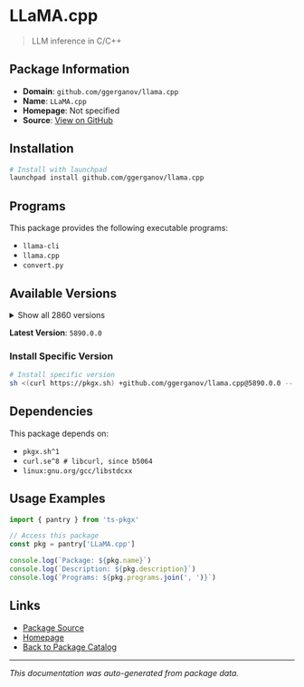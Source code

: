 # LLaMA.cpp

> LLM inference in C/C++

## Package Information

- **Domain**: `github.com/ggerganov/llama.cpp`
- **Name**: `LLaMA.cpp`
- **Homepage**: Not specified
- **Source**: [View on GitHub](https://github.com/pkgxdev/pantry/tree/main/projects/github.com/ggerganov/llama.cpp/package.yml)

## Installation

```bash
# Install with launchpad
launchpad install github.com/ggerganov/llama.cpp
```

## Programs

This package provides the following executable programs:

- `llama-cli`
- `llama.cpp`
- `convert.py`

## Available Versions

<details>
<summary>Show all 2860 versions</summary>

- `5890.0.0`, `5889.0.0`, `5888.0.0`, `5887.0.0`, `5886.0.0`
- `5884.0.0`, `5882.0.0`, `5880.0.0`, `5876.0.0`, `5875.0.0`
- `5874.0.0`, `5873.0.0`, `5872.0.0`, `5870.0.0`, `5869.0.0`
- `5868.0.0`, `5867.0.0`, `5866.0.0`, `5865.0.0`, `5864.0.0`
- `5863.0.0`, `5862.0.0`, `5861.0.0`, `5860.0.0`, `5859.0.0`
- `5858.0.0`, `5857.0.0`, `5856.0.0`, `5855.0.0`, `5854.0.0`
- `5853.0.0`, `5852.0.0`, `5851.0.0`, `5849.0.0`, `5848.0.0`
- `5847.0.0`, `5846.0.0`, `5845.0.0`, `5844.0.0`, `5843.0.0`
- `5841.0.0`, `5840.0.0`, `5839.0.0`, `5838.0.0`, `5837.0.0`
- `5836.0.0`, `5835.0.0`, `5834.0.0`, `5833.0.0`, `5832.0.0`
- `5831.0.0`, `5830.0.0`, `5829.0.0`, `5828.0.0`, `5827.0.0`
- `5826.0.0`, `5825.0.0`, `5824.0.0`, `5823.0.0`, `5822.0.0`
- `5821.0.0`, `5820.0.0`, `5819.0.0`, `5817.0.0`, `5816.0.0`
- `5815.0.0`, `5814.0.0`, `5812.0.0`, `5811.0.0`, `5809.0.0`
- `5808.0.0`, `5804.0.0`, `5803.0.0`, `5802.0.0`, `5801.0.0`
- `5798.0.0`, `5797.0.0`, `5795.0.0`, `5794.0.0`, `5793.0.0`
- `5792.0.0`, `5788.0.0`, `5787.0.0`, `5785.0.0`, `5784.0.0`
- `5783.0.0`, `5782.0.0`, `5780.0.0`, `5778.0.0`, `5777.0.0`
- `5775.0.0`, `5774.0.0`, `5773.0.0`, `5772.0.0`, `5771.0.0`
- `5770.0.0`, `5769.0.0`, `5760.0.0`, `5759.0.0`, `5757.0.0`
- `5756.0.0`, `5755.0.0`, `5754.0.0`, `5753.0.0`, `5752.0.0`
- `5751.0.0`, `5749.0.0`, `5747.0.0`, `5745.0.0`, `5744.0.0`
- `5743.0.0`, `5742.0.0`, `5740.0.0`, `5738.0.0`, `5737.0.0`
- `5736.0.0`, `5735.0.0`, `5734.0.0`, `5733.0.0`, `5731.0.0`
- `5729.0.0`, `5728.0.0`, `5726.0.0`, `5723.0.0`, `5722.0.0`
- `5721.0.0`, `5720.0.0`, `5719.0.0`, `5718.0.0`, `5717.0.0`
- `5716.0.0`, `5715.0.0`, `5714.0.0`, `5713.0.0`, `5712.0.0`
- `5711.0.0`, `5709.0.0`, `5708.0.0`, `5707.0.0`, `5706.0.0`
- `5704.0.0`, `5703.0.0`, `5702.0.0`, `5701.0.0`, `5699.0.0`
- `5698.0.0`, `5697.0.0`, `5696.0.0`, `5695.0.0`, `5693.0.0`
- `5689.0.0`, `5688.0.0`, `5687.0.0`, `5686.0.0`, `5685.0.0`
- `5684.0.0`, `5683.0.0`, `5682.0.0`, `5681.0.0`, `5679.0.0`
- `5676.0.0`, `5675.0.0`, `5674.0.0`, `5673.0.0`, `5672.0.0`
- `5671.0.0`, `5670.0.0`, `5669.0.0`, `5668.0.0`, `5667.0.0`
- `5666.0.0`, `5664.0.0`, `5662.0.0`, `5659.0.0`, `5657.0.0`
- `5655.0.0`, `5654.0.0`, `5653.0.0`, `5652.0.0`, `5651.0.0`
- `5650.0.0`, `5649.0.0`, `5648.0.0`, `5646.0.0`, `5645.0.0`
- `5644.0.0`, `5642.0.0`, `5641.0.0`, `5640.0.0`, `5639.0.0`
- `5638.0.0`, `5637.0.0`, `5636.0.0`, `5634.0.0`, `5633.0.0`
- `5632.0.0`, `5631.0.0`, `5630.0.0`, `5629.0.0`, `5627.0.0`
- `5625.0.0`, `5624.0.0`, `5622.0.0`, `5621.0.0`, `5620.0.0`
- `5618.0.0`, `5617.0.0`, `5615.0.0`, `5614.0.0`, `5613.0.0`
- `5612.0.0`, `5610.0.0`, `5609.0.0`, `5608.0.0`, `5606.0.0`
- `5604.0.0`, `5603.0.0`, `5602.0.0`, `5601.0.0`, `5600.0.0`
- `5598.0.0`, `5596.0.0`, `5595.0.0`, `5593.0.0`, `5592.0.0`
- `5591.0.0`, `5590.0.0`, `5589.0.0`, `5588.0.0`, `5587.0.0`
- `5586.0.0`, `5585.0.0`, `5584.0.0`, `5581.0.0`, `5580.0.0`
- `5578.0.0`, `5577.0.0`, `5576.0.0`, `5575.0.0`, `5574.0.0`
- `5573.0.0`, `5572.0.0`, `5571.0.0`, `5569.0.0`, `5568.0.0`
- `5560.0.0`, `5559.0.0`, `5558.0.0`, `5556.0.0`, `5555.0.0`
- `5554.0.0`, `5552.0.0`, `5551.0.0`, `5548.0.0`, `5547.0.0`
- `5546.0.0`, `5545.0.0`, `5544.0.0`, `5543.0.0`, `5541.0.0`
- `5540.0.0`, `5539.0.0`, `5538.0.0`, `5537.0.0`, `5535.0.0`
- `5534.0.0`, `5533.0.0`, `5532.0.0`, `5530.0.0`, `5529.0.0`
- `5526.0.0`, `5524.0.0`, `5522.0.0`, `5519.0.0`, `5517.0.0`
- `5516.0.0`, `5515.0.0`, `5514.0.0`, `5513.0.0`, `5512.0.0`
- `5510.0.0`, `5509.0.0`, `5508.0.0`, `5506.0.0`, `5505.0.0`
- `5504.0.0`, `5503.0.0`, `5502.0.0`, `5501.0.0`, `5499.0.0`
- `5498.0.0`, `5497.0.0`, `5495.0.0`, `5494.0.0`, `5493.0.0`
- `5492.0.0`, `5490.0.0`, `5489.0.0`, `5488.0.0`, `5486.0.0`
- `5484.0.0`, `5483.0.0`, `5481.0.0`, `5480.0.0`, `5479.0.0`
- `5478.0.0`, `5477.0.0`, `5476.0.0`, `5475.0.0`, `5474.0.0`
- `5473.0.0`, `5472.0.0`, `5471.0.0`, `5468.0.0`, `5466.0.0`
- `5465.0.0`, `5464.0.0`, `5463.0.0`, `5462.0.0`, `5461.0.0`
- `5460.0.0`, `5459.0.0`, `5458.0.0`, `5456.0.0`, `5454.0.0`
- `5453.0.0`, `5452.0.0`, `5451.0.0`, `5450.0.0`, `5449.0.0`
- `5448.0.0`, `5446.0.0`, `5444.0.0`, `5443.0.0`, `5442.0.0`
- `5441.0.0`, `5440.0.0`, `5439.0.0`, `5438.0.0`, `5437.0.0`
- `5436.0.0`, `5435.0.0`, `5434.0.0`, `5432.0.0`, `5431.0.0`
- `5430.0.0`, `5429.0.0`, `5427.0.0`, `5426.0.0`, `5425.0.0`
- `5423.0.0`, `5422.0.0`, `5421.0.0`, `5417.0.0`, `5415.0.0`
- `5414.0.0`, `5412.0.0`, `5411.0.0`, `5410.0.0`, `5409.0.0`
- `5406.0.0`, `5405.0.0`, `5404.0.0`, `5402.0.0`, `5401.0.0`
- `5400.0.0`, `5395.0.0`, `5394.0.0`, `5392.0.0`, `5391.0.0`
- `5390.0.0`, `5388.0.0`, `5387.0.0`, `5385.0.0`, `5384.0.0`
- `5382.0.0`, `5381.0.0`, `5380.0.0`, `5379.0.0`, `5378.0.0`
- `5377.0.0`, `5372.0.0`, `5371.0.0`, `5370.0.0`, `5368.0.0`
- `5367.0.0`, `5366.0.0`, `5365.0.0`, `5363.0.0`, `5361.0.0`
- `5360.0.0`, `5359.0.0`, `5358.0.0`, `5357.0.0`, `5356.0.0`
- `5355.0.0`, `5354.0.0`, `5353.0.0`, `5352.0.0`, `5351.0.0`
- `5350.0.0`, `5349.0.0`, `5347.0.0`, `5346.0.0`, `5345.0.0`
- `5344.0.0`, `5342.0.0`, `5341.0.0`, `5340.0.0`, `5338.0.0`
- `5336.0.0`, `5335.0.0`, `5334.0.0`, `5333.0.0`, `5332.0.0`
- `5331.0.0`, `5330.0.0`, `5329.0.0`, `5328.0.0`, `5327.0.0`
- `5326.0.0`, `5325.0.0`, `5324.0.0`, `5323.0.0`, `5322.0.0`
- `5321.0.0`, `5320.0.0`, `5318.0.0`, `5317.0.0`, `5313.0.0`
- `5311.0.0`, `5310.0.0`, `5309.0.0`, `5308.0.0`, `5306.0.0`
- `5303.0.0`, `5302.0.0`, `5301.0.0`, `5300.0.0`, `5299.0.0`
- `5298.0.0`, `5297.0.0`, `5296.0.0`, `5295.0.0`, `5293.0.0`
- `5292.0.0`, `5289.0.0`, `5287.0.0`, `5286.0.0`, `5284.0.0`
- `5283.0.0`, `5281.0.0`, `5280.0.0`, `5279.0.0`, `5278.0.0`
- `5277.0.0`, `5276.0.0`, `5275.0.0`, `5274.0.0`, `5273.0.0`
- `5272.0.0`, `5271.0.0`, `5270.0.0`, `5269.0.0`, `5267.0.0`
- `5266.0.0`, `5265.0.0`, `5261.0.0`, `5260.0.0`, `5259.0.0`
- `5258.0.0`, `5257.0.0`, `5255.0.0`, `5254.0.0`, `5253.0.0`
- `5252.0.0`, `5250.0.0`, `5249.0.0`, `5248.0.0`, `5246.0.0`
- `5243.0.0`, `5242.0.0`, `5241.0.0`, `5239.0.0`, `5237.0.0`
- `5236.0.0`, `5235.0.0`, `5233.0.0`, `5232.0.0`, `5231.0.0`
- `5230.0.0`, `5228.0.0`, `5226.0.0`, `5225.0.0`, `5223.0.0`
- `5222.0.0`, `5221.0.0`, `5220.0.0`, `5219.0.0`, `5218.0.0`
- `5217.0.0`, `5216.0.0`, `5215.0.0`, `5214.0.0`, `5213.0.0`
- `5212.0.0`, `5211.0.0`, `5210.0.0`, `5209.0.0`, `5208.0.0`
- `5207.0.0`, `5205.0.0`, `5204.0.0`, `5202.0.0`, `5201.0.0`
- `5200.0.0`, `5199.0.0`, `5198.0.0`, `5197.0.0`, `5196.0.0`
- `5195.0.0`, `5194.0.0`, `5193.0.0`, `5192.0.0`, `5191.0.0`
- `5190.0.0`, `5189.0.0`, `5188.0.0`, `5187.0.0`, `5186.0.0`
- `5185.0.0`, `5184.0.0`, `5181.0.0`, `5180.0.0`, `5178.0.0`
- `5177.0.0`, `5176.0.0`, `5175.0.0`, `5174.0.0`, `5173.0.0`
- `5171.0.0`, `5170.0.0`, `5169.0.0`, `5166.0.0`, `5165.0.0`
- `5164.0.0`, `5163.0.0`, `5162.0.0`, `5161.0.0`, `5160.0.0`
- `5159.0.0`, `5158.0.0`, `5156.0.0`, `5155.0.0`, `5153.0.0`
- `5152.0.0`, `5151.0.0`, `5150.0.0`, `5149.0.0`, `5148.0.0`
- `5147.0.0`, `5146.0.0`, `5145.0.0`, `5144.0.0`, `5143.0.0`
- `5142.0.0`, `5141.0.0`, `5140.0.0`, `5138.0.0`, `5137.0.0`
- `5136.0.0`, `5135.0.0`, `5134.0.0`, `5133.0.0`, `5132.0.0`
- `5131.0.0`, `5129.0.0`, `5127.0.0`, `5126.0.0`, `5125.0.0`
- `5124.0.0`, `5123.0.0`, `5122.0.0`, `5121.0.0`, `5120.0.0`
- `5119.0.0`, `5118.0.0`, `5117.0.0`, `5116.0.0`, `5115.0.0`
- `5114.0.0`, `5113.0.0`, `5108.0.0`, `5107.0.0`, `5106.0.0`
- `5099.0.0`, `5097.0.0`, `5096.0.0`, `5094.0.0`, `5093.0.0`
- `5092.0.0`, `5089.0.0`, `5086.0.0`, `5085.0.0`, `5084.0.0`
- `5083.0.0`, `5082.0.0`, `5081.0.0`, `5080.0.0`, `5079.0.0`
- `5078.0.0`, `5076.0.0`, `5074.0.0`, `5073.0.0`, `5072.0.0`
- `5071.0.0`, `5066.0.0`, `5064.0.0`, `5062.0.0`, `5061.0.0`
- `5060.0.0`, `5059.0.0`, `5058.0.0`, `5057.0.0`, `5056.0.0`
- `5055.0.0`, `5054.0.0`, `5053.0.0`, `5052.0.0`, `5050.0.0`
- `5049.0.0`, `5046.0.0`, `5045.0.0`, `5043.0.0`, `5041.0.0`
- `5039.0.0`, `5038.0.0`, `5037.0.0`, `5036.0.0`, `5035.0.0`
- `5034.0.0`, `5033.0.0`, `5032.0.0`, `5031.0.0`, `5030.0.0`
- `5029.0.0`, `5028.0.0`, `5026.0.0`, `5025.0.0`, `5022.0.0`
- `5021.0.0`, `5019.0.0`, `5018.0.0`, `5017.0.0`, `5016.0.0`
- `5015.0.0`, `5013.0.0`, `5012.0.0`, `5010.0.0`, `5009.0.0`
- `5006.0.0`, `5005.0.0`, `5004.0.0`, `5003.0.0`, `5002.0.0`
- `5001.0.0`, `4999.0.0`, `4998.0.0`, `4997.0.0`, `4992.0.0`
- `4991.0.0`, `4990.0.0`, `4988.0.0`, `4987.0.0`, `4986.0.0`
- `4985.0.0`, `4984.0.0`, `4982.0.0`, `4981.0.0`, `4980.0.0`
- `4978.0.0`, `4977.0.0`, `4976.0.0`, `4974.0.0`, `4972.0.0`
- `4970.0.0`, `4969.0.0`, `4967.0.0`, `4966.0.0`, `4964.0.0`
- `4963.0.0`, `4961.0.0`, `4958.0.0`, `4957.0.0`, `4956.0.0`
- `4953.0.0`, `4951.0.0`, `4948.0.0`, `4947.0.0`, `4945.0.0`
- `4944.0.0`, `4942.0.0`, `4940.0.0`, `4939.0.0`, `4938.0.0`
- `4937.0.0`, `4936.0.0`, `4935.0.0`, `4934.0.0`, `4933.0.0`
- `4932.0.0`, `4930.0.0`, `4929.0.0`, `4927.0.0`, `4926.0.0`
- `4925.0.0`, `4924.0.0`, `4923.0.0`, `4921.0.0`, `4920.0.0`
- `4919.0.0`, `4916.0.0`, `4915.0.0`, `4914.0.0`, `4913.0.0`
- `4912.0.0`, `4911.0.0`, `4910.0.0`, `4909.0.0`, `4908.0.0`
- `4907.0.0`, `4905.0.0`, `4903.0.0`, `4902.0.0`, `4901.0.0`
- `4900.0.0`, `4899.0.0`, `4898.0.0`, `4897.0.0`, `4896.0.0`
- `4895.0.0`, `4893.0.0`, `4892.0.0`, `4891.0.0`, `4889.0.0`
- `4888.0.0`, `4886.0.0`, `4885.0.0`, `4884.0.0`, `4882.0.0`
- `4880.0.0`, `4879.0.0`, `4877.0.0`, `4876.0.0`, `4875.0.0`
- `4874.0.0`, `4873.0.0`, `4872.0.0`, `4871.0.0`, `4870.0.0`
- `4869.0.0`, `4868.0.0`, `4867.0.0`, `4865.0.0`, `4864.0.0`
- `4863.0.0`, `4861.0.0`, `4860.0.0`, `4859.0.0`, `4856.0.0`
- `4855.0.0`, `4854.0.0`, `4853.0.0`, `4851.0.0`, `4849.0.0`
- `4848.0.0`, `4847.0.0`, `4846.0.0`, `4837.0.0`, `4836.0.0`
- `4835.0.0`, `4834.0.0`, `4833.0.0`, `4832.0.0`, `4831.0.0`
- `4830.0.0`, `4829.0.0`, `4827.0.0`, `4826.0.0`, `4824.0.0`
- `4823.0.0`, `4821.0.0`, `4820.0.0`, `4819.0.0`, `4818.0.0`
- `4806.0.0`, `4805.0.0`, `4804.0.0`, `4803.0.0`, `4801.0.0`
- `4800.0.0`, `4799.0.0`, `4798.0.0`, `4797.0.0`, `4796.0.0`
- `4793.0.0`, `4792.0.0`, `4790.0.0`, `4789.0.0`, `4788.0.0`
- `4786.0.0`, `4785.0.0`, `4784.0.0`, `4783.0.0`, `4778.0.0`
- `4777.0.0`, `4776.0.0`, `4775.0.0`, `4774.0.0`, `4773.0.0`
- `4771.0.0`, `4770.0.0`, `4769.0.0`, `4768.0.0`, `4767.0.0`
- `4765.0.0`, `4764.0.0`, `4763.0.0`, `4762.0.0`, `4761.0.0`
- `4760.0.0`, `4759.0.0`, `4756.0.0`, `4755.0.0`, `4754.0.0`
- `4753.0.0`, `4751.0.0`, `4749.0.0`, `4747.0.0`, `4746.0.0`
- `4745.0.0`, `4743.0.0`, `4742.0.0`, `4739.0.0`, `4738.0.0`
- `4735.0.0`, `4734.0.0`, `4733.0.0`, `4732.0.0`, `4731.0.0`
- `4730.0.0`, `4728.0.0`, `4727.0.0`, `4724.0.0`, `4722.0.0`
- `4721.0.0`, `4720.0.0`, `4719.0.0`, `4718.0.0`, `4717.0.0`
- `4716.0.0`, `4714.0.0`, `4713.0.0`, `4712.0.0`, `4710.0.0`
- `4708.0.0`, `4707.0.0`, `4706.0.0`, `4705.0.0`, `4704.0.0`
- `4702.0.0`, `4699.0.0`, `4698.0.0`, `4696.0.0`, `4695.0.0`
- `4694.0.0`, `4692.0.0`, `4689.0.0`, `4688.0.0`, `4686.0.0`
- `4683.0.0`, `4682.0.0`, `4681.0.0`, `4679.0.0`, `4678.0.0`
- `4677.0.0`, `4676.0.0`, `4675.0.0`, `4671.0.0`, `4667.0.0`
- `4666.0.0`, `4663.0.0`, `4662.0.0`, `4661.0.0`, `4660.0.0`
- `4659.0.0`, `4658.0.0`, `4657.0.0`, `4651.0.0`, `4649.0.0`
- `4648.0.0`, `4647.0.0`, `4646.0.0`, `4644.0.0`, `4643.0.0`
- `4642.0.0`, `4641.0.0`, `4640.0.0`, `4639.0.0`, `4637.0.0`
- `4636.0.0`, `4634.0.0`, `4633.0.0`, `4631.0.0`, `4628.0.0`
- `4623.0.0`, `4621.0.0`, `4620.0.0`, `4619.0.0`, `4618.0.0`
- `4617.0.0`, `4616.0.0`, `4615.0.0`, `4614.0.0`, `4613.0.0`
- `4611.0.0`, `4610.0.0`, `4609.0.0`, `4608.0.0`, `4607.0.0`
- `4606.0.0`, `4605.0.0`, `4604.0.0`, `4603.0.0`, `4601.0.0`
- `4600.0.0`, `4599.0.0`, `4598.0.0`, `4595.0.0`, `4594.0.0`
- `4589.0.0`, `4588.0.0`, `4586.0.0`, `4585.0.0`, `4583.0.0`
- `4581.0.0`, `4580.0.0`, `4576.0.0`, `4575.0.0`, `4574.0.0`
- `4572.0.0`, `4570.0.0`, `4569.0.0`, `4568.0.0`, `4567.0.0`
- `4566.0.0`, `4565.0.0`, `4564.0.0`, `4562.0.0`, `4560.0.0`
- `4559.0.0`, `4557.0.0`, `4552.0.0`, `4550.0.0`, `4549.0.0`
- `4548.0.0`, `4547.0.0`, `4546.0.0`, `4545.0.0`, `4543.0.0`
- `4542.0.0`, `4539.0.0`, `4538.0.0`, `4537.0.0`, `4536.0.0`
- `4535.0.0`, `4534.0.0`, `4533.0.0`, `4532.0.0`, `4529.0.0`
- `4528.0.0`, `4527.0.0`, `4526.0.0`, `4525.0.0`, `4524.0.0`
- `4523.0.0`, `4522.0.0`, `4521.0.0`, `4520.0.0`, `4519.0.0`
- `4518.0.0`, `4516.0.0`, `4514.0.0`, `4513.0.0`, `4512.0.0`
- `4510.0.0`, `4509.0.0`, `4508.0.0`, `4506.0.0`, `4504.0.0`
- `4503.0.0`, `4502.0.0`, `4501.0.0`, `4500.0.0`, `4499.0.0`
- `4497.0.0`, `4493.0.0`, `4491.0.0`, `4488.0.0`, `4487.0.0`
- `4485.0.0`, `4481.0.0`, `4475.0.0`, `4474.0.0`, `4468.0.0`
- `4467.0.0`, `4466.0.0`, `4465.0.0`, `4464.0.0`, `4458.0.0`
- `4457.0.0`, `4456.0.0`, `4453.0.0`, `4451.0.0`, `4450.0.0`
- `4447.0.0`, `4446.0.0`, `4445.0.0`, `4443.0.0`, `4440.0.0`
- `4439.0.0`, `4438.0.0`, `4437.0.0`, `4435.0.0`, `4434.0.0`
- `4433.0.0`, `4432.0.0`, `4431.0.0`, `4430.0.0`, `4428.0.0`
- `4426.0.0`, `4425.0.0`, `4424.0.0`, `4423.0.0`, `4422.0.0`
- `4421.0.0`, `4420.0.0`, `4419.0.0`, `4418.0.0`, `4416.0.0`
- `4415.0.0`, `4414.0.0`, `4411.0.0`, `4409.0.0`, `4406.0.0`
- `4404.0.0`, `4403.0.0`, `4402.0.0`, `4400.0.0`, `4399.0.0`
- `4398.0.0`, `4397.0.0`, `4396.0.0`, `4394.0.0`, `4393.0.0`
- `4392.0.0`, `4391.0.0`, `4390.0.0`, `4389.0.0`, `4388.0.0`
- `4387.0.0`, `4386.0.0`, `4385.0.0`, `4384.0.0`, `4383.0.0`
- `4382.0.0`, `4381.0.0`, `4380.0.0`, `4379.0.0`, `4378.0.0`
- `4376.0.0`, `4375.0.0`, `4372.0.0`, `4371.0.0`, `4369.0.0`
- `4368.0.0`, `4367.0.0`, `4366.0.0`, `4365.0.0`, `4363.0.0`
- `4362.0.0`, `4361.0.0`, `4360.0.0`, `4359.0.0`, `4358.0.0`
- `4357.0.0`, `4354.0.0`, `4353.0.0`, `4351.0.0`, `4350.0.0`
- `4349.0.0`, `4348.0.0`, `4343.0.0`, `4342.0.0`, `4341.0.0`
- `4338.0.0`, `4337.0.0`, `4333.0.0`, `4331.0.0`, `4329.0.0`
- `4327.0.0`, `4326.0.0`, `4325.0.0`, `4324.0.0`, `4321.0.0`
- `4320.0.0`, `4319.0.0`, `4318.0.0`, `4317.0.0`, `4315.0.0`
- `4314.0.0`, `4312.0.0`, `4311.0.0`, `4304.0.0`, `4302.0.0`
- `4301.0.0`, `4300.0.0`, `4299.0.0`, `4298.0.0`, `4297.0.0`
- `4296.0.0`, `4295.0.0`, `4293.0.0`, `4292.0.0`, `4291.0.0`
- `4290.0.0`, `4288.0.0`, `4287.0.0`, `4285.0.0`, `4284.0.0`
- `4283.0.0`, `4282.0.0`, `4281.0.0`, `4280.0.0`, `4279.0.0`
- `4276.0.0`, `4273.0.0`, `4272.0.0`, `4271.0.0`, `4267.0.0`
- `4266.0.0`, `4265.0.0`, `4262.0.0`, `4261.0.0`, `4260.0.0`
- `4258.0.0`, `4256.0.0`, `4255.0.0`, `4254.0.0`, `4253.0.0`
- `4248.0.0`, `4246.0.0`, `4243.0.0`, `4242.0.0`, `4240.0.0`
- `4239.0.0`, `4234.0.0`, `4233.0.0`, `4231.0.0`, `4230.0.0`
- `4227.0.0`, `4226.0.0`, `4224.0.0`, `4222.0.0`, `4221.0.0`
- `4220.0.0`, `4219.0.0`, `4218.0.0`, `4217.0.0`, `4216.0.0`
- `4215.0.0`, `4214.0.0`, `4212.0.0`, `4210.0.0`, `4209.0.0`
- `4208.0.0`, `4206.0.0`, `4204.0.0`, `4203.0.0`, `4202.0.0`
- `4201.0.0`, `4200.0.0`, `4195.0.0`, `4191.0.0`, `4179.0.0`
- `4178.0.0`, `4177.0.0`, `4176.0.0`, `4175.0.0`, `4174.0.0`
- `4173.0.0`, `4171.0.0`, `4170.0.0`, `4169.0.0`, `4168.0.0`
- `4167.0.0`, `4164.0.0`, `4163.0.0`, `4162.0.0`, `4161.0.0`
- `4160.0.0`, `4157.0.0`, `4154.0.0`, `4153.0.0`, `4151.0.0`
- `4150.0.0`, `4149.0.0`, `4148.0.0`, `4143.0.0`, `4142.0.0`
- `4141.0.0`, `4139.0.0`, `4138.0.0`, `4137.0.0`, `4134.0.0`
- `4133.0.0`, `4132.0.0`, `4131.0.0`, `4130.0.0`, `4129.0.0`
- `4128.0.0`, `4127.0.0`, `4126.0.0`, `4122.0.0`, `4120.0.0`
- `4118.0.0`, `4115.0.0`, `4114.0.0`, `4113.0.0`, `4112.0.0`
- `4111.0.0`, `4103.0.0`, `4102.0.0`, `4100.0.0`, `4098.0.0`
- `4095.0.0`, `4094.0.0`, `4092.0.0`, `4091.0.0`, `4088.0.0`
- `4087.0.0`, `4082.0.0`, `4081.0.0`, `4080.0.0`, `4079.0.0`
- `4078.0.0`, `4077.0.0`, `4076.0.0`, `4075.0.0`, `4071.0.0`
- `4069.0.0`, `4068.0.0`, `4067.0.0`, `4066.0.0`, `4065.0.0`
- `4062.0.0`, `4056.0.0`, `4055.0.0`, `4053.0.0`, `4052.0.0`
- `4050.0.0`, `4048.0.0`, `4044.0.0`, `4042.0.0`, `4041.0.0`
- `4040.0.0`, `4038.0.0`, `4037.0.0`, `4036.0.0`, `4034.0.0`
- `4033.0.0`, `4032.0.0`, `4027.0.0`, `4026.0.0`, `4025.0.0`
- `4024.0.0`, `4023.0.0`, `4020.0.0`, `4019.0.0`, `4016.0.0`
- `4015.0.0`, `4014.0.0`, `4013.0.0`, `4011.0.0`, `4010.0.0`
- `4009.0.0`, `4007.0.0`, `4006.0.0`, `4005.0.0`, `4003.0.0`
- `4002.0.0`, `4001.0.0`, `4000.0.0`, `3999.0.0`, `3998.0.0`
- `3997.0.0`, `3996.0.0`, `3995.0.0`, `3994.0.0`, `3991.0.0`
- `3990.0.0`, `3989.0.0`, `3988.0.0`, `3987.0.0`, `3985.0.0`
- `3984.0.0`, `3983.0.0`, `3982.0.0`, `3978.0.0`, `3977.0.0`
- `3975.0.0`, `3974.0.0`, `3972.0.0`, `3971.0.0`, `3970.0.0`
- `3967.0.0`, `3964.0.0`, `3962.0.0`, `3961.0.0`, `3960.0.0`
- `3958.0.0`, `3957.0.0`, `3952.0.0`, `3950.0.0`, `3949.0.0`
- `3948.0.0`, `3946.0.0`, `3943.0.0`, `3942.0.0`, `3941.0.0`
- `3940.0.0`, `3939.0.0`, `3938.0.0`, `3936.0.0`, `3935.0.0`
- `3933.0.0`, `3932.0.0`, `3931.0.0`, `3930.0.0`, `3927.0.0`
- `3926.0.0`, `3925.0.0`, `3923.0.0`, `3922.0.0`, `3921.0.0`
- `3920.0.0`, `3917.0.0`, `3916.0.0`, `3914.0.0`, `3912.0.0`
- `3911.0.0`, `3909.0.0`, `3907.0.0`, `3906.0.0`, `3905.0.0`
- `3904.0.0`, `3903.0.0`, `3902.0.0`, `3901.0.0`, `3899.0.0`
- `3898.0.0`, `3896.0.0`, `3895.0.0`, `3892.0.0`, `3889.0.0`
- `3887.0.0`, `3886.0.0`, `3883.0.0`, `3880.0.0`, `3878.0.0`
- `3874.0.0`, `3873.0.0`, `3872.0.0`, `3870.0.0`, `3869.0.0`
- `3868.0.0`, `3867.0.0`, `3866.0.0`, `3865.0.0`, `3864.0.0`
- `3863.0.0`, `3861.0.0`, `3856.0.0`, `3855.0.0`, `3853.0.0`
- `3849.0.0`, `3848.0.0`, `3847.0.0`, `3841.0.0`, `3837.0.0`
- `3835.0.0`, `3834.0.0`, `3832.0.0`, `3831.0.0`, `3829.0.0`
- `3828.0.0`, `3827.0.0`, `3825.0.0`, `3824.0.0`, `3823.0.0`
- `3822.0.0`, `3821.0.0`, `3818.0.0`, `3817.0.0`, `3816.0.0`
- `3814.0.0`, `3813.0.0`, `3812.0.0`, `3811.0.0`, `3808.0.0`
- `3807.0.0`, `3806.0.0`, `3805.0.0`, `3804.0.0`, `3803.0.0`
- `3802.0.0`, `3801.0.0`, `3800.0.0`, `3799.0.0`, `3798.0.0`
- `3795.0.0`, `3790.0.0`, `3789.0.0`, `3788.0.0`, `3787.0.0`
- `3786.0.0`, `3785.0.0`, `3783.0.0`, `3782.0.0`, `3781.0.0`
- `3779.0.0`, `3778.0.0`, `3777.0.0`, `3775.0.0`, `3774.0.0`
- `3772.0.0`, `3771.0.0`, `3770.0.0`, `3767.0.0`, `3766.0.0`
- `3765.0.0`, `3764.0.0`, `3763.0.0`, `3761.0.0`, `3760.0.0`
- `3759.0.0`, `3756.0.0`, `3755.0.0`, `3754.0.0`, `3753.0.0`
- `3752.0.0`, `3751.0.0`, `3750.0.0`, `3749.0.0`, `3747.0.0`
- `3744.0.0`, `3743.0.0`, `3740.0.0`, `3737.0.0`, `3735.0.0`
- `3733.0.0`, `3731.0.0`, `3729.0.0`, `3728.0.0`, `3727.0.0`
- `3726.0.0`, `3725.0.0`, `3723.0.0`, `3721.0.0`, `3720.0.0`
- `3718.0.0`, `3717.0.0`, `3716.0.0`, `3715.0.0`, `3714.0.0`
- `3713.0.0`, `3711.0.0`, `3707.0.0`, `3706.0.0`, `3705.0.0`
- `3704.0.0`, `3703.0.0`, `3702.0.0`, `3701.0.0`, `3700.0.0`
- `3699.0.0`, `3688.0.0`, `3687.0.0`, `3686.0.0`, `3685.0.0`
- `3684.0.0`, `3683.0.0`, `3682.0.0`, `3681.0.0`, `3680.0.0`
- `3678.0.0`, `3677.0.0`, `3676.0.0`, `3675.0.0`, `3674.0.0`
- `3672.0.0`, `3671.0.0`, `3669.0.0`, `3668.0.0`, `3667.0.0`
- `3666.0.0`, `3664.0.0`, `3661.0.0`, `3658.0.0`, `3656.0.0`
- `3655.0.0`, `3654.0.0`, `3652.0.0`, `3651.0.0`, `3649.0.0`
- `3647.0.0`, `3645.0.0`, `3644.0.0`, `3643.0.0`, `3639.0.0`
- `3636.0.0`, `3635.0.0`, `3634.0.0`, `3633.0.0`, `3632.0.0`
- `3631.0.0`, `3630.0.0`, `3629.0.0`, `3625.0.0`, `3623.0.0`
- `3622.0.0`, `3621.0.0`, `3620.0.0`, `3617.0.0`, `3616.0.0`
- `3615.0.0`, `3614.0.0`, `3613.0.0`, `3612.0.0`, `3611.0.0`
- `3610.0.0`, `3609.0.0`, `3608.0.0`, `3607.0.0`, `3606.0.0`
- `3604.0.0`, `3603.0.0`, `3600.0.0`, `3599.0.0`, `3598.0.0`
- `3593.0.0`, `3592.0.0`, `3591.0.0`, `3590.0.0`, `3589.0.0`
- `3588.0.0`, `3587.0.0`, `3585.0.0`, `3584.0.0`, `3583.0.0`
- `3582.0.0`, `3581.0.0`, `3580.0.0`, `3578.0.0`, `3577.0.0`
- `3575.0.0`, `3574.0.0`, `3573.0.0`, `3571.0.0`, `3567.0.0`
- `3566.0.0`, `3565.0.0`, `3564.0.0`, `3563.0.0`, `3561.0.0`
- `3560.0.0`, `3559.0.0`, `3557.0.0`, `3556.0.0`, `3551.0.0`
- `3547.0.0`, `3543.0.0`, `3542.0.0`, `3541.0.0`, `3540.0.0`
- `3539.0.0`, `3538.0.0`, `3537.0.0`, `3536.0.0`, `3534.0.0`
- `3532.0.0`, `3531.0.0`, `3529.0.0`, `3528.0.0`, `3527.0.0`
- `3525.0.0`, `3524.0.0`, `3522.0.0`, `3520.0.0`, `3519.0.0`
- `3517.0.0`, `3516.0.0`, `3515.0.0`, `3512.0.0`, `3510.0.0`
- `3509.0.0`, `3508.0.0`, `3506.0.0`, `3505.0.0`, `3504.0.0`
- `3503.0.0`, `3502.0.0`, `3501.0.0`, `3500.0.0`, `3499.0.0`
- `3498.0.0`, `3497.0.0`, `3496.0.0`, `3495.0.0`, `3490.0.0`
- `3489.0.0`, `3488.0.0`, `3487.0.0`, `3486.0.0`, `3485.0.0`
- `3484.0.0`, `3483.0.0`, `3482.0.0`, `3479.0.0`, `3472.0.0`
- `3471.0.0`, `3470.0.0`, `3469.0.0`, `3468.0.0`, `3467.0.0`
- `3465.0.0`, `3464.0.0`, `3463.0.0`, `3462.0.0`, `3461.0.0`
- `3460.0.0`, `3459.0.0`, `3458.0.0`, `3456.0.0`, `3452.0.0`
- `3451.0.0`, `3450.0.0`, `3449.0.0`, `3447.0.0`, `3445.0.0`
- `3442.0.0`, `3441.0.0`, `3440.0.0`, `3438.0.0`, `3437.0.0`
- `3436.0.0`, `3434.0.0`, `3433.0.0`, `3428.0.0`, `3427.0.0`
- `3425.0.0`, `3423.0.0`, `3421.0.0`, `3419.0.0`, `3418.0.0`
- `3416.0.0`, `3412.0.0`, `3408.0.0`, `3407.0.0`, `3406.0.0`
- `3405.0.0`, `3403.0.0`, `3402.0.0`, `3400.0.0`, `3398.0.0`
- `3396.0.0`, `3394.0.0`, `3393.0.0`, `3392.0.0`, `3389.0.0`
- `3387.0.0`, `3386.0.0`, `3385.0.0`, `3384.0.0`, `3383.0.0`
- `3382.0.0`, `3381.0.0`, `3378.0.0`, `3376.0.0`, `3375.0.0`
- `3374.0.0`, `3373.0.0`, `3371.0.0`, `3370.0.0`, `3369.0.0`
- `3368.0.0`, `3367.0.0`, `3366.0.0`, `3365.0.0`, `3363.0.0`
- `3361.0.0`, `3358.0.0`, `3356.0.0`, `3355.0.0`, `3354.0.0`
- `3353.0.0`, `3347.0.0`, `3345.0.0`, `3342.0.0`, `3341.0.0`
- `3340.0.0`, `3334.0.0`, `3333.0.0`, `3332.0.0`, `3328.0.0`
- `3327.0.0`, `3325.0.0`, `3324.0.0`, `3322.0.0`, `3317.0.0`
- `3316.0.0`, `3315.0.0`, `3314.0.0`, `3311.0.0`, `3309.0.0`
- `3307.0.0`, `3306.0.0`, `3305.0.0`, `3304.0.0`, `3303.0.0`
- `3295.0.0`, `3294.0.0`, `3293.0.0`, `3292.0.0`, `3291.0.0`
- `3290.0.0`, `3289.0.0`, `3287.0.0`, `3286.0.0`, `3285.0.0`
- `3284.0.0`, `3283.0.0`, `3282.0.0`, `3280.0.0`, `3279.0.0`
- `3278.0.0`, `3276.0.0`, `3274.0.0`, `3273.0.0`, `3269.0.0`
- `3267.0.0`, `3266.0.0`, `3265.0.0`, `3264.0.0`, `3263.0.0`
- `3262.0.0`, `3261.0.0`, `3260.0.0`, `3259.0.0`, `3258.0.0`
- `3256.0.0`, `3254.0.0`, `3252.0.0`, `3250.0.0`, `3249.0.0`
- `3248.0.0`, `3246.0.0`, `3245.0.0`, `3243.0.0`, `3242.0.0`
- `3241.0.0`, `3240.0.0`, `3233.0.0`, `3232.0.0`, `3231.0.0`
- `3230.0.0`, `3229.0.0`, `3228.0.0`, `3227.0.0`, `3226.0.0`
- `3223.0.0`, `3222.0.0`, `3220.0.0`, `3219.0.0`, `3218.0.0`
- `3216.0.0`, `3212.0.0`, `3211.0.0`, `3209.0.0`, `3208.0.0`
- `3206.0.0`, `3205.0.0`, `3204.0.0`, `3202.0.0`, `3201.0.0`
- `3199.0.0`, `3197.0.0`, `3195.0.0`, `3194.0.0`, `3193.0.0`
- `3190.0.0`, `3189.0.0`, `3188.0.0`, `3187.0.0`, `3186.0.0`
- `3184.0.0`, `3183.0.0`, `3182.0.0`, `3181.0.0`, `3180.0.0`
- `3179.0.0`, `3178.0.0`, `3177.0.0`, `3175.0.0`, `3166.0.0`
- `3163.0.0`, `3162.0.0`, `3158.0.0`, `3156.0.0`, `3154.0.0`
- `3153.0.0`, `3152.0.0`, `3151.0.0`, `3150.0.0`, `3149.0.0`
- `3148.0.0`, `3147.0.0`, `3146.0.0`, `3145.0.0`, `3143.0.0`
- `3140.0.0`, `3139.0.0`, `3138.0.0`, `3135.0.0`, `3134.0.0`
- `3131.0.0`, `3130.0.0`, `3091.0.0`, `3089.0.0`, `3088.0.0`
- `3087.0.0`, `3086.0.0`, `3085.0.0`, `3083.0.0`, `3082.0.0`
- `3080.0.0`, `3079.0.0`, `3078.0.0`, `3077.0.0`, `3076.0.0`
- `3075.0.0`, `3074.0.0`, `3073.0.0`, `3072.0.0`, `3071.0.0`
- `3070.0.0`, `3067.0.0`, `3066.0.0`, `3065.0.0`, `3063.0.0`
- `3058.0.0`, `3056.0.0`, `3051.0.0`, `3046.0.0`, `3045.0.0`
- `3044.0.0`, `3042.0.0`, `3040.0.0`, `3039.0.0`, `3038.0.0`
- `3037.0.0`, `3036.0.0`, `3035.0.0`, `3033.0.0`, `3030.0.0`
- `3029.0.0`, `3028.0.0`, `3027.0.0`, `3026.0.0`, `3025.0.0`
- `3024.0.0`, `3023.0.0`, `3021.0.0`, `3019.0.0`, `3018.0.0`
- `3015.0.0`, `3014.0.0`, `3012.0.0`, `3011.0.0`, `3010.0.0`
- `3008.0.0`, `3007.0.0`, `3006.0.0`, `3003.0.0`, `3001.0.0`
- `2998.0.0`, `2996.0.0`, `2995.0.0`, `2994.0.0`, `2993.0.0`
- `2992.0.0`, `2989.0.0`, `2988.0.0`, `2985.0.0`, `2984.0.0`
- `2982.0.0`, `2981.0.0`, `2979.0.0`, `2978.0.0`, `2976.0.0`
- `2974.0.0`, `2973.0.0`, `2972.0.0`, `2970.0.0`, `2969.0.0`
- `2968.0.0`, `2967.0.0`, `2966.0.0`, `2965.0.0`, `2964.0.0`
- `2963.0.0`, `2962.0.0`, `2961.0.0`, `2958.0.0`, `2956.0.0`
- `2955.0.0`, `2953.0.0`, `2952.0.0`, `2950.0.0`, `2949.0.0`
- `2948.0.0`, `2946.0.0`, `2945.0.0`, `2943.0.0`, `2941.0.0`
- `2940.0.0`, `2939.0.0`, `2938.0.0`, `2937.0.0`, `2936.0.0`
- `2934.0.0`, `2933.0.0`, `2932.0.0`, `2930.0.0`, `2929.0.0`
- `2928.0.0`, `2927.0.0`, `2926.0.0`, `2923.0.0`, `2922.0.0`
- `2921.0.0`, `2918.0.0`, `2917.0.0`, `2916.0.0`, `2915.0.0`
- `2914.0.0`, `2913.0.0`, `2910.0.0`, `2909.0.0`, `2908.0.0`
- `2906.0.0`, `2901.0.0`, `2899.0.0`, `2897.0.0`, `2894.0.0`
- `2893.0.0`, `2892.0.0`, `2891.0.0`, `2890.0.0`, `2889.0.0`
- `2885.0.0`, `2884.0.0`, `2879.0.0`, `2878.0.0`, `2877.0.0`
- `2876.0.0`, `2875.0.0`, `2874.0.0`, `2871.0.0`, `2870.0.0`
- `2868.0.0`, `2867.0.0`, `2865.0.0`, `2864.0.0`, `2862.0.0`
- `2861.0.0`, `2860.0.0`, `2859.0.0`, `2854.0.0`, `2852.0.0`
- `2848.0.0`, `2847.0.0`, `2846.0.0`, `2845.0.0`, `2844.0.0`
- `2843.0.0`, `2842.0.0`, `2840.0.0`, `2839.0.0`, `2838.0.0`
- `2837.0.0`, `2836.0.0`, `2835.0.0`, `2834.0.0`, `2831.0.0`
- `2830.0.0`, `2828.0.0`, `2826.0.0`, `2824.0.0`, `2822.0.0`
- `2821.0.0`, `2820.0.0`, `2818.0.0`, `2817.0.0`, `2816.0.0`
- `2815.0.0`, `2813.0.0`, `2812.0.0`, `2811.0.0`, `2808.0.0`
- `2805.0.0`, `2804.0.0`, `2803.0.0`, `2800.0.0`, `2797.0.0`
- `2794.0.0`, `2793.0.0`, `2791.0.0`, `2789.0.0`, `2787.0.0`
- `2785.0.0`, `2784.0.0`, `2783.0.0`, `2781.0.0`, `2780.0.0`
- `2779.0.0`, `2777.0.0`, `2776.0.0`, `2775.0.0`, `2774.0.0`
- `2773.0.0`, `2772.0.0`, `2771.0.0`, `2769.0.0`, `2767.0.0`
- `2766.0.0`, `2764.0.0`, `2763.0.0`, `2761.0.0`, `2760.0.0`
- `2757.0.0`, `2756.0.0`, `2755.0.0`, `2754.0.0`, `2753.0.0`
- `2751.0.0`, `2750.0.0`, `2749.0.0`, `2748.0.0`, `2747.0.0`
- `2746.0.0`, `2740.0.0`, `2737.0.0`, `2736.0.0`, `2735.0.0`
- `2734.0.0`, `2731.0.0`, `2730.0.0`, `2729.0.0`, `2728.0.0`
- `2727.0.0`, `2724.0.0`, `2717.0.0`, `2715.0.0`, `2714.0.0`
- `2712.0.0`, `2710.0.0`, `2709.0.0`, `2708.0.0`, `2707.0.0`
- `2702.0.0`, `2700.0.0`, `2699.0.0`, `2698.0.0`, `2697.0.0`
- `2696.0.0`, `2694.0.0`, `2692.0.0`, `2691.0.0`, `2690.0.0`
- `2687.0.0`, `2686.0.0`, `2684.0.0`, `2683.0.0`, `2681.0.0`
- `2680.0.0`, `2679.0.0`, `2678.0.0`, `2676.0.0`, `2675.0.0`
- `2674.0.0`, `2673.0.0`, `2671.0.0`, `2670.0.0`, `2669.0.0`
- `2667.0.0`, `2666.0.0`, `2665.0.0`, `2664.0.0`, `2663.0.0`
- `2661.0.0`, `2660.0.0`, `2658.0.0`, `2657.0.0`, `2656.0.0`
- `2646.0.0`, `2645.0.0`, `2636.0.0`, `2632.0.0`, `2630.0.0`
- `2629.0.0`, `2619.0.0`, `2615.0.0`, `2613.0.0`, `2612.0.0`
- `2608.0.0`, `2589.0.0`, `2586.0.0`, `2581.0.0`, `2579.0.0`
- `2578.0.0`, `2576.0.0`, `2573.0.0`, `2568.0.0`, `2567.0.0`
- `2566.0.0`, `2563.0.0`, `2554.0.0`, `2548.0.0`, `2543.0.0`
- `2542.0.0`, `2541.0.0`, `2540.0.0`, `2536.0.0`, `2534.0.0`
- `2531.0.0`, `2529.0.0`, `2527.0.0`, `2526.0.0`, `2523.0.0`
- `2521.0.0`, `2520.0.0`, `2518.0.0`, `2517.0.0`, `2516.0.0`
- `2514.0.0`, `2510.0.0`, `2509.0.0`, `2508.0.0`, `2503.0.0`
- `2502.0.0`, `2501.0.0`, `2499.0.0`, `2497.0.0`, `2496.0.0`
- `2495.0.0`, `2494.0.0`, `2493.0.0`, `2491.0.0`, `2489.0.0`
- `2487.0.0`, `2480.0.0`, `2479.0.0`, `2478.0.0`, `2476.0.0`
- `2475.0.0`, `2474.0.0`, `2471.0.0`, `2466.0.0`, `2465.0.0`
- `2463.0.0`, `2462.0.0`, `2461.0.0`, `2458.0.0`, `2457.0.0`
- `2456.0.0`, `2454.0.0`, `2450.0.0`, `2449.0.0`, `2448.0.0`
- `2447.0.0`, `2440.0.0`, `2439.0.0`, `2438.0.0`, `2437.0.0`
- `2436.0.0`, `2435.0.0`, `2434.0.0`, `2433.0.0`, `2432.0.0`
- `2430.0.0`, `2428.0.0`, `2427.0.0`, `2424.0.0`, `2423.0.0`
- `2420.0.0`, `2419.0.0`, `2418.0.0`, `2417.0.0`, `2414.0.0`
- `2413.0.0`, `2411.0.0`, `2410.0.0`, `2409.0.0`, `2408.0.0`
- `2407.0.0`, `2406.0.0`, `2405.0.0`, `2404.0.0`, `2402.0.0`
- `2400.0.0`, `2399.0.0`, `2398.0.0`, `2397.0.0`, `2396.0.0`
- `2395.0.0`, `2394.0.0`, `2393.0.0`, `2392.0.0`, `2391.0.0`
- `2389.0.0`, `2387.0.0`, `2386.0.0`, `2385.0.0`, `2384.0.0`
- `2382.0.0`, `2381.0.0`, `2380.0.0`, `2378.0.0`, `2377.0.0`
- `2376.0.0`, `2374.0.0`, `2372.0.0`, `2371.0.0`, `2370.0.0`
- `2369.0.0`, `2368.0.0`, `2367.0.0`, `2366.0.0`, `2365.0.0`
- `2364.0.0`, `2363.0.0`, `2362.0.0`, `2361.0.0`, `2360.0.0`
- `2359.0.0`, `2358.0.0`, `2357.0.0`, `2356.0.0`, `2355.0.0`
- `2354.0.0`, `2352.0.0`, `2350.0.0`, `2346.0.0`, `2345.0.0`
- `2343.0.0`, `2334.0.0`, `2333.0.0`, `2331.0.0`, `2330.0.0`
- `2329.0.0`, `2327.0.0`, `2324.0.0`, `2323.0.0`, `2321.0.0`
- `2320.0.0`, `2319.0.0`, `2318.0.0`, `2316.0.0`, `2314.0.0`
- `2313.0.0`, `2312.0.0`, `2311.0.0`, `2308.0.0`, `2306.0.0`
- `2304.0.0`, `2303.0.0`, `2302.0.0`, `2301.0.0`, `2300.0.0`
- `2299.0.0`, `2298.0.0`, `2297.0.0`, `2296.0.0`, `2294.0.0`
- `2293.0.0`, `2283.0.0`, `2282.0.0`, `2281.0.0`, `2280.0.0`
- `2279.0.0`, `2278.0.0`, `2277.0.0`, `2276.0.0`, `2275.0.0`
- `2274.0.0`, `2272.0.0`, `2271.0.0`, `2270.0.0`, `2269.0.0`
- `2268.0.0`, `2266.0.0`, `2264.0.0`, `2263.0.0`, `2262.0.0`
- `2261.0.0`, `2259.0.0`, `2258.0.0`, `2257.0.0`, `2256.0.0`
- `2254.0.0`, `2253.0.0`, `2252.0.0`, `2251.0.0`, `2249.0.0`
- `2248.0.0`, `2247.0.0`, `2246.0.0`, `2245.0.0`, `2241.0.0`
- `2240.0.0`, `2239.0.0`, `2237.0.0`, `2235.0.0`, `2234.0.0`
- `2233.0.0`, `2232.0.0`, `2231.0.0`, `2230.0.0`, `2228.0.0`
- `2226.0.0`, `2223.0.0`, `2222.0.0`, `2221.0.0`, `2220.0.0`
- `2217.0.0`, `2215.0.0`, `2214.0.0`, `2213.0.0`, `2212.0.0`
- `2205.0.0`, `2204.0.0`, `2202.0.0`, `2201.0.0`, `2197.0.0`
- `2196.0.0`, `2194.0.0`, `2193.0.0`, `2191.0.0`, `2190.0.0`
- `2189.0.0`, `2187.0.0`, `2186.0.0`, `2185.0.0`, `2184.0.0`
- `2182.0.0`, `2181.0.0`, `2180.0.0`, `2179.0.0`, `2178.0.0`
- `2177.0.0`, `2176.0.0`, `2175.0.0`, `2174.0.0`, `2172.0.0`
- `2167.0.0`, `2144.0.0`, `2143.0.0`, `2142.0.0`, `2141.0.0`
- `2140.0.0`, `2139.0.0`, `2138.0.0`, `2137.0.0`, `2136.0.0`
- `2135.0.0`, `2134.0.0`, `2133.0.0`, `2131.0.0`, `2130.0.0`
- `2129.0.0`, `2128.0.0`, `2127.0.0`, `2125.0.0`, `2124.0.0`
- `2123.0.0`, `2122.0.0`, `2121.0.0`, `2119.0.0`, `2118.0.0`
- `2117.0.0`, `2116.0.0`, `2114.0.0`, `2110.0.0`, `2109.0.0`
- `2107.0.0`, `2106.0.0`, `2105.0.0`, `2104.0.0`, `2103.0.0`
- `2101.0.0`, `2100.0.0`, `2098.0.0`, `2096.0.0`, `2093.0.0`
- `2091.0.0`, `2090.0.0`, `2087.0.0`, `2086.0.0`, `2084.0.0`
- `2083.0.0`, `2081.0.0`, `2079.0.0`, `2078.0.0`, `2077.0.0`
- `2076.0.0`, `2074.0.0`, `2072.0.0`, `2071.0.0`, `2070.0.0`
- `2068.0.0`, `2067.0.0`, `2066.0.0`, `2062.0.0`, `2060.0.0`
- `2059.0.0`, `2058.0.0`, `2057.0.0`, `2055.0.0`, `2054.0.0`
- `2053.0.0`, `2051.0.0`, `2050.0.0`, `2047.0.0`, `2045.0.0`
- `2043.0.0`, `2042.0.0`, `2041.0.0`, `2040.0.0`, `2039.0.0`
- `2038.0.0`, `2037.0.0`, `2036.0.0`, `2035.0.0`, `2034.0.0`
- `2033.0.0`, `2032.0.0`, `2031.0.0`, `2030.0.0`, `2029.0.0`
- `2028.0.0`, `2027.0.0`, `2026.0.0`, `2023.7.20`, `2023.4.11`
- `2022.0.0`, `2016.0.0`, `2015.0.0`, `2014.0.0`, `2013.0.0`
- `2012.0.0`, `2008.0.0`, `2007.0.0`, `2006.0.0`, `2005.0.0`
- `2004.0.0`, `2000.0.0`, `1999.0.0`, `1998.0.0`, `1996.0.0`
- `1995.0.0`, `1993.0.0`, `1992.0.0`, `1990.0.0`, `1989.0.0`
- `1988.0.0`, `1987.0.0`, `1985.0.0`, `1984.0.0`, `1983.0.0`
- `1982.0.0`, `1981.0.0`, `1980.0.0`, `1979.0.0`, `1976.0.0`
- `1975.0.0`, `1974.0.0`, `1971.0.0`, `1969.0.0`, `1966.0.0`
- `1965.0.0`, `1964.0.0`, `1961.0.0`, `1960.0.0`, `1959.0.0`
- `1958.0.0`, `1957.0.0`, `1956.0.0`, `1954.0.0`, `1953.0.0`
- `1952.0.0`, `1951.0.0`, `1943.0.0`, `1942.0.0`, `1941.0.0`
- `1940.0.0`, `1939.0.0`, `1892.0.0`, `1891.0.0`, `1889.0.0`
- `1887.0.0`, `1886.0.0`, `1885.0.0`, `1884.0.0`, `1882.0.0`
- `1881.0.0`, `1880.0.0`, `1879.0.0`, `1878.0.0`, `1876.0.0`
- `1875.0.0`, `1874.0.0`, `1873.0.0`, `1872.0.0`, `1871.0.0`
- `1869.0.0`, `1868.0.0`, `1867.0.0`, `1866.0.0`, `1865.0.0`
- `1864.0.0`, `1862.0.0`, `1861.0.0`, `1860.0.0`, `1859.0.0`
- `1858.0.0`, `1857.0.0`, `1856.0.0`, `1855.0.0`, `1854.0.0`
- `1853.0.0`, `1851.0.0`, `1850.0.0`, `1849.0.0`, `1848.0.0`
- `1844.0.0`, `1843.0.0`, `1842.0.0`, `1841.0.0`, `1840.0.0`
- `1838.0.0`, `1837.0.0`, `1836.0.0`, `1834.0.0`, `1833.0.0`
- `1832.0.0`, `1831.0.0`, `1830.0.0`, `1829.0.0`, `1828.0.0`
- `1827.0.0`, `1826.0.0`, `1825.0.0`, `1824.0.0`, `1823.0.0`
- `1822.0.0`, `1821.0.0`, `1820.0.0`, `1819.0.0`, `1818.0.0`
- `1810.0.0`, `1808.0.0`, `1807.0.0`, `1806.0.0`, `1803.0.0`
- `1796.0.0`, `1795.0.0`, `1794.0.0`, `1792.0.0`, `1791.0.0`
- `1789.0.0`, `1788.0.0`, `1786.0.0`, `1785.0.0`, `1784.0.0`
- `1783.0.0`, `1782.0.0`, `1781.0.0`, `1779.0.0`, `1778.0.0`
- `1777.0.0`, `1775.0.0`, `1773.0.0`, `1770.0.0`, `1768.0.0`
- `1767.0.0`, `1766.0.0`, `1765.0.0`, `1763.0.0`, `1761.0.0`
- `1760.0.0`, `1759.0.0`, `1752.0.0`, `1751.0.0`, `1750.0.0`
- `1749.0.0`, `1748.0.0`, `1747.0.0`, `1746.0.0`, `1743.0.0`
- `1742.0.0`, `1732.0.0`, `1731.0.0`, `1730.0.0`, `1729.0.0`
- `1728.0.0`, `1727.0.0`, `1726.0.0`, `1725.0.0`, `1724.0.0`
- `1723.0.0`, `1722.0.0`, `1721.0.0`, `1720.0.0`, `1719.0.0`
- `1718.0.0`, `1717.0.0`, `1716.0.0`, `1715.0.0`, `1713.0.0`
- `1710.0.0`, `1709.0.0`, `1708.0.0`, `1707.0.0`, `1705.0.0`
- `1703.0.0`, `1702.0.0`, `1701.0.0`, `1697.0.0`, `1696.0.0`
- `1695.0.0`, `1694.0.0`, `1693.0.0`, `1692.0.0`, `1691.0.0`
- `1690.0.0`, `1689.0.0`, `1687.0.0`, `1686.0.0`, `1685.0.0`
- `1684.0.0`, `1682.0.0`, `1681.0.0`, `1680.0.0`, `1678.0.0`
- `1677.0.0`, `1676.0.0`, `1675.0.0`, `1673.0.0`, `1672.0.0`
- `1671.0.0`, `1667.0.0`, `1666.0.0`, `1665.0.0`, `1664.0.0`
- `1663.0.0`, `1662.0.0`, `1661.0.0`, `1660.0.0`, `1659.0.0`
- `1658.0.0`, `1657.0.0`, `1656.0.0`, `1654.0.0`, `1652.0.0`
- `1646.0.0`, `1645.0.0`, `1644.0.0`, `1643.0.0`, `1641.0.0`
- `1640.0.0`, `1638.0.0`, `1637.0.0`, `1634.0.0`, `1633.0.0`
- `1632.0.0`, `1631.0.0`, `1629.0.0`, `1627.0.0`, `1626.0.0`
- `1625.0.0`, `1624.0.0`, `1623.0.0`, `1621.0.0`, `1620.0.0`
- `1619.0.0`, `1618.0.0`, `1617.0.0`, `1616.0.0`, `1615.0.0`
- `1614.0.0`, `1613.0.0`, `1612.0.0`, `1611.0.0`, `1610.0.0`
- `1609.0.0`, `1608.0.0`, `1607.0.0`, `1606.0.0`, `1605.0.0`
- `1604.0.0`, `1602.0.0`, `1601.0.0`, `1600.0.0`, `1599.0.0`
- `1598.0.0`, `1597.0.0`, `1596.0.0`, `1595.0.0`, `1593.0.0`
- `1592.0.0`, `1591.0.0`, `1590.0.0`, `1589.0.0`, `1587.0.0`
- `1583.0.0`, `1581.0.0`, `1579.0.0`, `1575.0.0`, `1574.0.0`
- `1573.0.0`, `1571.0.0`, `1570.0.0`, `1569.0.0`, `1567.0.0`
- `1566.0.0`, `1564.0.0`, `1563.0.0`, `1561.0.0`, `1560.0.0`
- `1559.0.0`, `1557.0.0`, `1555.0.0`, `1554.0.0`, `1552.0.0`
- `1550.0.0`, `1547.0.0`, `1546.0.0`, `1545.0.0`, `1544.0.0`
- `1543.0.0`, `1542.0.0`, `1541.0.0`, `1539.0.0`, `1538.0.0`
- `1536.0.0`, `1535.0.0`, `1534.0.0`, `1533.0.0`, `1532.0.0`
- `1529.0.0`, `1528.0.0`, `1526.0.0`, `1525.0.0`, `1524.0.0`
- `1523.0.0`, `1522.0.0`, `1521.0.0`, `1520.0.0`, `1519.0.0`
- `1518.0.0`, `1517.0.0`, `1516.0.0`, `1515.0.0`, `1513.0.0`
- `1512.0.0`, `1510.0.0`, `1509.0.0`, `1505.0.0`, `1503.0.0`
- `1502.0.0`, `1500.0.0`, `1499.0.0`, `1497.0.0`, `1496.0.0`
- `1495.0.0`, `1494.0.0`, `1493.0.0`, `1492.0.0`, `1491.0.0`
- `1489.0.0`, `1488.0.0`, `1487.0.0`, `1486.0.0`, `1485.0.0`
- `1483.0.0`, `1481.0.0`, `1477.0.0`, `1476.0.0`, `1474.0.0`
- `1473.0.0`, `1472.0.0`, `1471.0.0`, `1470.0.0`, `1469.0.0`
- `1468.0.0`, `1467.0.0`, `1466.0.0`, `1465.0.0`, `1464.0.0`
- `1463.0.0`, `1462.0.0`, `1461.0.0`, `1460.0.0`, `1459.0.0`
- `1458.0.0`, `1457.0.0`, `1456.0.0`, `1455.0.0`, `1454.0.0`
- `1453.0.0`, `1450.0.0`, `1449.0.0`, `1448.0.0`, `1446.0.0`
- `1445.0.0`, `1444.0.0`, `1443.0.0`, `1442.0.0`, `1440.0.0`
- `1437.0.0`, `1436.0.0`, `1435.0.0`, `1434.0.0`, `1433.0.0`
- `1432.0.0`, `1431.0.0`, `1430.0.0`, `1429.0.0`, `1428.0.0`

</details>

**Latest Version**: `5890.0.0`

### Install Specific Version

```bash
# Install specific version
sh <(curl https://pkgx.sh) +github.com/ggerganov/llama.cpp@5890.0.0 -- $SHELL -i
```

## Dependencies

This package depends on:

- `pkgx.sh^1`
- `curl.se^8 # libcurl, since b5064`
- `linux:gnu.org/gcc/libstdcxx`

## Usage Examples

```typescript
import { pantry } from 'ts-pkgx'

// Access this package
const pkg = pantry['LLaMA.cpp']

console.log(`Package: ${pkg.name}`)
console.log(`Description: ${pkg.description}`)
console.log(`Programs: ${pkg.programs.join(', ')}`)
```

## Links

- [Package Source](https://github.com/pkgxdev/pantry/tree/main/projects/github.com/ggerganov/llama.cpp/package.yml)
- [Homepage](#)
- [Back to Package Catalog](../../../package-catalog.md)

---

*This documentation was auto-generated from package data.*
